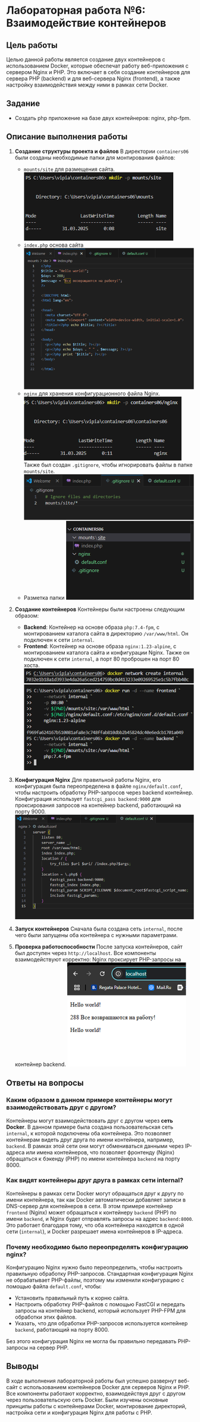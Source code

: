 # Лабораторная работа №6: Взаимодействие контейнеров

## Цель работы
Целью данной работы является создание двух контейнеров с использованием Docker, которые обеспечат работу веб-приложения с сервером Nginx и PHP. Это включает в себя создание контейнеров для сервера PHP (backend) и для веб-сервера Nginx (frontend), а также настройку взаимодействия между ними в рамках сети Docker.

## Задание
- Создать php приложение на базе двух контейнеров: nginx, php-fpm.

## Описание выполнения работы

1. **Создание структуры проекта и файлов**
   В директории `containers06` были созданы необходимые папки для монтирования файлов:
   - `mounts/site` для размещения сайта.
   ![mounts/site](/Images/2.png)
   - `index.php` основа сайта
   ![PHP](/Images/1.png)
   - `nginx` для хранения конфигурационного файла Nginx.
   ![nginx](/Images/3.png)
   Также был создан `.gitignore`, чтобы игнорировать файлы в папке `mounts/site`.
    ![.gitignore](/Images/gitignore.png)
    - Разметка папки
    ![list](/Images/list.png)
2. **Создание контейнеров**
   Контейнеры были настроены следующим образом:
   - **Backend**: Контейнер на основе образа `php:7.4-fpm`, с монтированием каталога сайта в директорию `/var/www/html`. Он подключен к сети `internal`.
   - **Frontend**: Контейнер на основе образа `nginx:1.23-alpine`, с монтированием каталога сайта и конфигурации Nginx. Также он подключен к сети `internal`, а порт 80 проброшен на порт 80 хоста.
    ![internal](/Images/4.png)
    ![BACK-FRONT](/Images/5.png)
3. **Конфигурация Nginx**
   Для правильной работы Nginx, его конфигурация была переопределена в файле `nginx/default.conf`, чтобы настроить обработку PHP-запросов через backend контейнер. Конфигурация использует `fastcgi_pass backend:9000` для проксирования запросов на контейнер backend, работающий на порту 9000.
    ![default](/Images/default.png)
4. **Запуск контейнеров**
   Сначала была создана сеть `internal`, после чего были запущены оба контейнера с нужными параметрами.

5. **Проверка работоспособности**
   После запуска контейнеров, сайт был доступен через `http://localhost`. Все компоненты взаимодействуют корректно: Nginx проксирует PHP-запросы на контейнер backend.
![Site](/Images/site.png)
## Ответы на вопросы

### Каким образом в данном примере контейнеры могут взаимодействовать друг с другом?

Контейнеры могут взаимодействовать друг с другом через **сеть Docker**. В данном примере была создана пользовательская сеть `internal`, к которой подключены оба контейнера. Это позволяет контейнерам видеть друг друга по имени контейнера, например, `backend`. В рамках этой сети они могут обмениваться данными через IP-адреса или имена контейнеров, что позволяет фронтенду (Nginx) обращаться к бэкенду (PHP) по имени контейнера `backend` на порту 8000.

### Как видят контейнеры друг друга в рамках сети internal?

Контейнеры в рамках сети Docker могут обращаться друг к другу по имени контейнера, так как Docker автоматически добавляет записи в DNS-сервер для контейнеров в сети. В этом примере контейнер `frontend` (Nginx) может обращаться к контейнеру `backend` (PHP) по имени `backend`, и Nginx будет отправлять запросы на адрес `backend:8000`. Это работает благодаря тому, что оба контейнера находятся в одной сети (`internal`), и Docker разрешает имена контейнеров в IP-адреса.

### Почему необходимо было переопределять конфигурацию nginx?

Конфигурацию Nginx нужно было переопределить, чтобы настроить правильную обработку PHP-запросов. Стандартная конфигурация Nginx не обрабатывает PHP-файлы, поэтому мы изменили конфигурацию с помощью файла `default.conf`, чтобы:
- Установить правильный путь к корню сайта.
- Настроить обработку PHP-файлов с помощью FastCGI и передать запросы на контейнер backend, который использует PHP-FPM для обработки этих файлов.
- Указать, что для обработки PHP-запросов используется контейнер `backend`, работающий на порту 8000.

Без этого конфигурация Nginx не могла бы правильно передавать PHP-запросы на сервер PHP.

## Выводы
В ходе выполнения лабораторной работы был успешно развернут веб-сайт с использованием контейнеров Docker для серверов Nginx и PHP. Все компоненты работают корректно, взаимодействуя друг с другом через пользовательскую сеть Docker. Были изучены основные принципы работы с контейнерами Docker, монтирование директорий, настройка сети и конфигурация Nginx для работы с PHP.
